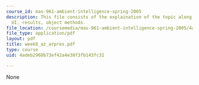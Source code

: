 ```yaml
---
course_id: mas-961-ambient-intelligence-spring-2005
description: This file consists of the explaination of the topic along with paper
  UI, results, object methods.
file_location: /coursemedia/mas-961-ambient-intelligence-spring-2005/4adeb2960b73ef42a4e38f3fb143fc31_week8_az_arpres.pdf
file_type: application/pdf
layout: pdf
title: week8_az_arpres.pdf
type: course
uid: 4adeb2960b73ef42a4e38f3fb143fc31

---
```

None